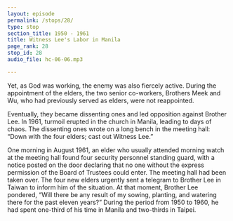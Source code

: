 ```yaml
---
layout: episode
permalink: /stops/28/
type: stop
section_title: 1950 - 1961
title: Witness Lee's Labor in Manila
page_rank: 28
stop_id: 28
audio_file: hc-06-06.mp3

---
```


Yet, as God was working, the enemy was also fiercely active. During the appointment of the elders, the two senior co-workers, Brothers Meek and Wu, who had previously served as elders, were not reappointed. 

Eventually, they became dissenting ones and led opposition against Brother Lee. In 1961, turmoil erupted in the church in Manila, leading to days of chaos. The dissenting ones wrote on a long bench in the meeting hall: “Down with the four elders; cast out Witness Lee.” 

One morning in August 1961, an elder who usually attended morning watch at the meeting hall found four security personnel standing guard, with a notice posted on the door declaring that no one without the express permission of the Board of Trustees could enter. The meeting hall had been taken over. The four new elders urgently sent a telegram to Brother Lee in Taiwan to inform him of the situation. At that moment, Brother Lee pondered, “Will there be any result of my sowing, planting, and watering there for the past eleven years?” During the period from 1950 to 1960, he had spent one-third of his time in Manila and two-thirds in Taipei.
